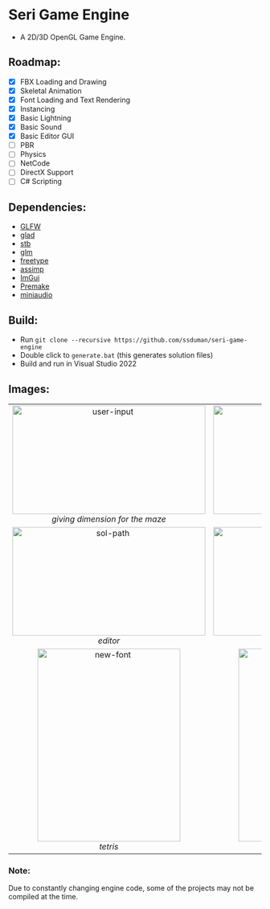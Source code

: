 # Seri Game Engine #
* A 2D/3D OpenGL Game Engine.
## Roadmap: ##
* [X] FBX Loading and Drawing
* [X] Skeletal Animation
* [X] Font Loading and Text Rendering
* [X] Instancing
* [X] Basic Lightning
* [X] Basic Sound
* [X] Basic Editor GUI
* [ ] PBR
* [ ] Physics
* [ ] NetCode
* [ ] DirectX Support
* [ ] C# Scripting
## Dependencies: ##
* [GLFW](https://www.glfw.org)
* [glad](https://github.com/Dav1dde/glad)
* [stb](https://github.com/nothings/stb)
* [glm](https://github.com/g-truc/glm)
* [freetype](https://www.freetype.org)
* [assimp](https://github.com/assimp/assimp)
* [ImGui](https://github.com/ocornut/imgui)
* [Premake](https://github.com/premake/premake-core)
* [miniaudio](https://github.com/mackron/miniaudio)
## Build: ##
* Run `git clone --recursive https://github.com/ssduman/seri-game-engine`
* Double click to `generate.bat` (this generates solution files)
* Build and run in Visual Studio 2022
## Images: ##
<table>
    <tr>
        <td align="center">
            <img src="https://github.com/ssduman/seri-game-engine/blob/master/mics/images/user-input.png" alt="user-input" width="384" height="216">
            <br />
            <i> giving dimension for the maze <i>
        </td>
        <td align="center">
            <img src="https://github.com/ssduman/seri-game-engine/blob/master/mics/images/passage-solution.png" alt="sol-path" width="384" height="216">
            <br />
            <i> exit way of the maze <i>
        </td>
    </tr>
    <tr>
        <td align="center">
            <img src="https://github.com/ssduman/seri-game-engine/blob/master/mics/images/editor.png" alt="sol-path" width="384" height="216">
            <br />
            <i> editor <i>
        </td>
        <td align="center">
            <img src="https://github.com/ssduman/seri-game-engine/blob/master/mics/images/snake.png" alt="solved" width="384" height="216">
            <br />
            <i> snake <i>
        </td>
    </tr>
    <tr>
        <td align="center">
            <img src="https://github.com/ssduman/seri-game-engine/blob/master/mics/images/tetris.png" alt="new-font" width="284" height="384">
            <br />
            <i> tetris <i>
        </td>
        <td align="center">
            <img src="https://github.com/ssduman/seri-game-engine/blob/master/mics/images/mics.png" alt="solved-new-font" width="284" height="384">
            <br />
            <i> miscellaneous <i>
        </td>
    </tr>
</table>

### Note: ###
Due to constantly changing engine code, some of the projects may not be compiled at the time.
